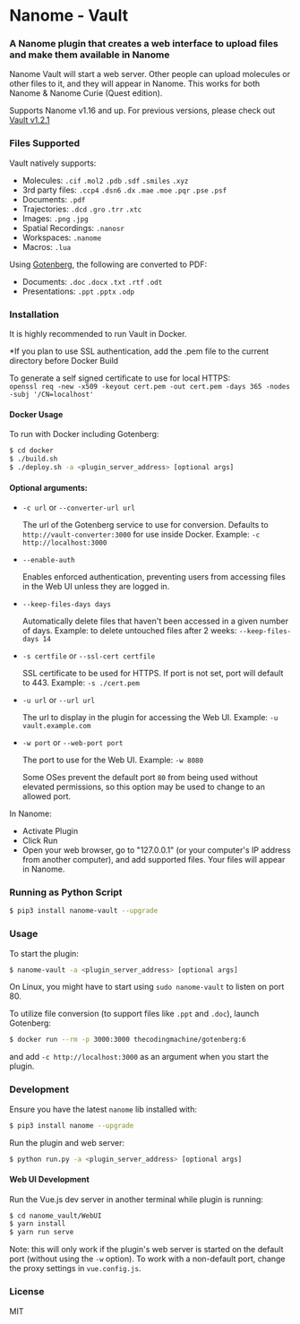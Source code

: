 # Nanome - Vault

### A Nanome plugin that creates a web interface to upload files and make them available in Nanome

Nanome Vault will start a web server. Other people can upload molecules or other files to it, and they will appear in Nanome. This works for both Nanome & Nanome Curie (Quest edition).

Supports Nanome v1.16 and up. For previous versions, please check out [Vault v1.2.1](https://github.com/nanome-ai/plugin-vault/tree/v1.2.1)

### Files Supported

Vault natively supports:

- Molecules: `.cif` `.mol2` `.pdb` `.sdf` `.smiles` `.xyz`
- 3rd party files: `.ccp4` `.dsn6` `.dx` `.mae` `.moe` `.pqr` `.pse` `.psf`
- Documents: `.pdf`
- Trajectories: `.dcd` `.gro` `.trr` `.xtc`
- Images: `.png` `.jpg`
- Spatial Recordings: `.nanosr`
- Workspaces: `.nanome`
- Macros: `.lua`

Using [Gotenberg](https://github.com/thecodingmachine/gotenberg), the following are converted to PDF:

- Documents: `.doc` `.docx` `.txt` `.rtf` `.odt`
- Presentations: `.ppt` `.pptx` `.odp`

### Installation

It is highly recommended to run Vault in Docker.

*If you plan to use SSL authentication, add the .pem file to the current directory before Docker Build

To generate a self signed certificate to use for local HTTPS:\
  `openssl req -new -x509 -keyout cert.pem -out cert.pem -days 365 -nodes -subj '/CN=localhost'`

#### Docker Usage

To run with Docker including Gotenberg:

```sh
$ cd docker
$ ./build.sh
$ ./deploy.sh -a <plugin_server_address> [optional args]
```

#### Optional arguments:

- `-c url` or `--converter-url url`

  The url of the Gotenberg service to use for conversion. Defaults to `http://vault-converter:3000` for use inside Docker. Example: `-c http://localhost:3000`

- `--enable-auth`

  Enables enforced authentication, preventing users from accessing files in the Web UI unless they are logged in.

- `--keep-files-days days`

  Automatically delete files that haven't been accessed in a given number of days. Example: to delete untouched files after 2 weeks: `--keep-files-days 14`

- `-s certfile` or `--ssl-cert certfile`

  SSL certificate to be used for HTTPS. If port is not set, port will default to 443. Example: `-s ./cert.pem`

- `-u url` or `--url url`

  The url to display in the plugin for accessing the Web UI. Example: `-u vault.example.com`

- `-w port` or `--web-port port`

  The port to use for the Web UI. Example: `-w 8080`

  Some OSes prevent the default port `80` from being used without elevated permissions, so this option may be used to change to an allowed port.

In Nanome:

- Activate Plugin
- Click Run
- Open your web browser, go to "127.0.0.1" (or your computer's IP address from another computer), and add supported files. Your files will appear in Nanome.



### Running as Python Script
```sh
$ pip3 install nanome-vault --upgrade
```

### Usage

To start the plugin:

```sh
$ nanome-vault -a <plugin_server_address> [optional args]
```

On Linux, you might have to start using `sudo nanome-vault` to listen on port 80.

To utilize file conversion (to support files like `.ppt` and `.doc`), launch Gotenberg:

```sh
$ docker run --rm -p 3000:3000 thecodingmachine/gotenberg:6
```

and add `-c http://localhost:3000` as an argument when you start the plugin.


### Development

Ensure you have the latest `nanome` lib installed with:

```sh
$ pip3 install nanome --upgrade
```

Run the plugin and web server:

```sh
$ python run.py -a <plugin_server_address> [optional args]
```

#### Web UI Development

Run the Vue.js dev server in another terminal while plugin is running:

```sh
$ cd nanome_vault/WebUI
$ yarn install
$ yarn run serve
```

Note: this will only work if the plugin's web server is started on the default port (without using the `-w` option). To work with a non-default port, change the proxy settings in `vue.config.js`.

### License

MIT
